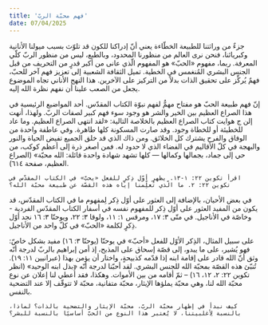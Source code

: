 ```yaml
---
title: 'فهم محبّة الربّ'
date: 07/04/2025
---
```


جزءٌ من وراثتنا للطبيعة الخطّاءة يعني أنّ إدراكنا للكون قد تلوّث بسبب ميولنا الأنانية وكبريائنا، فنحن نرى العالم من منظورنا المحدود، وبالطبع، ليس من منظور الربّ كلّي المعرفة. ربما، مفهوم «الحبّ» هو المفهوم الّذي عانى من أكبر قدرٍ من التحريف من قبل الجنس البشري المُنغمس في الخطية. تميل الثقافة الشعبية إلى تعزيز فهم آخر للحبّ، فهمٌ يُركِّز على تحقيق الذات بدلاً من التركيز على الآخرين. هذا النهج الأناني تجاه الموضوع يجعل من الصعب علينا أن نفهم نظرة الله إليه.

إنّ فهم طبيعة الحبّ هو مفتاح مهمٌّ لفهم نبوّة الكتاب المقدّس. أحد المواضيع الرئيسية في هذا الصراع العظيم بين الخير والشر هو وجود سوء فهم كبير لصفات الربّ. ولهذا، أنهت إلن ج هوايت كتاب الصراع العظيم بالخلاصة التالية: «لقد انتهى الصراع العظيم. وما عاد للخطيئة أو للخطاة وجود. وقد صارت المسكونة كلها طاهرة. وفي عاطفة واحدة من الوفاق والفرح يشترك كل الخلائق. ومن ذاك الذي قد خلق الجميع تفيض الحياة والنور والبهجة في كلّ الأقاليم في الفضاء الذي لا حدود له. فمن أصغر ذرة إلى أعظم كوكب، من حي إلى جماد، بجمالها وكمالها — كلها تشهد شهادة واحدة قائلة: الله محبّة» (الصراع العظيم، صفحة ٦١٤).

`اقرأ تكوين ٢٢: ١-١٣. يظهر أوّل ذِكرٍ للفعل «يحبّ» في الكتاب المقدّس في تكوين ٢٢: ٢. ما الّذي تُعلِّمنا إياه هذه القصّة عن طبيعة محبّة الله؟`

في بعض الأحيان، بالإضافة إلى العثور على أوّل ذِكر لِمفهوم ما في الكتاب المقدّس، قد يكون من المفيد العثور على أوّل ذِكر للمفهوم نفسه في أسفار الكتاب المقدّس الفردية - وخاصّة في الأناجيل. في متّى ٣: ١٧، ومرقس ١: ١١، ولوقا ٣: ٢٢، ويوحنّا ٣: ١٦ نجد أوّل ذِكرٍ لكلمة «الحبّ» في كلّ واحد من الأناجيل.

على سبيل المثال، الذِكر الأوّل للفعل «أحبّ» في يوحنّا (يوحنّا ٣: ١٦) مفيد بشكل خاصّ: فهو يُشير، على ما يبدو، إلى قصّة إسحاق على المذبح، إذ أمن إبراهيم بالربّ لدرجة أنّه وثق أنّ الله قادر على إقامة ابنه إذا قدّمه كذبيحةٍ، واختار أن يؤمن بهذا  (عبرانيين ١١: ١٩). تُنبّئ هذه القصّة بمحبّة الله للجنس البشري. لقد أحبّنا لدرجة أنّه «بذل ابنه الوحيد» (انظر تكوين ٢٢: ٢، ١٢، ١٦) – ثمّ أقامه من بين الأموات. وهكذا، فقد أُعطي لنا إعلان عن نوع محبّة الله لنا، وهي محبّة يملؤها الإيثار، محبّة متفانية، محبّة لا تتوقّف إلا عند التضحية بالنفس.

`كيف نبدأ في إظهار محبّة الربّ، محبّة الإيثار والتضحية بالذات؟ لماذا، بالنسبة لِأغلبيتنا، لا يُعتبر هذا النوع من الحبّ أساسيًا بالنسبة للبشر؟`
